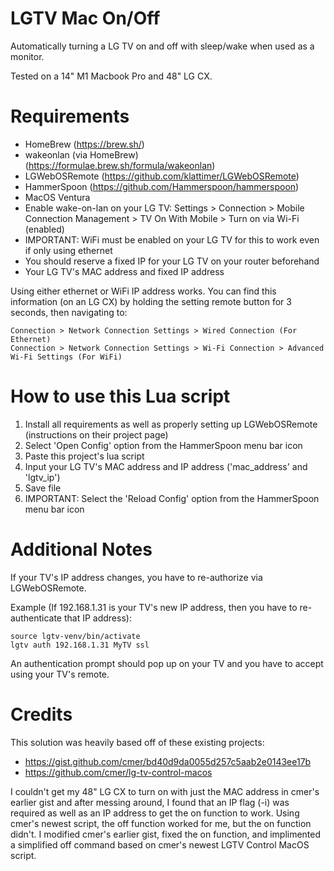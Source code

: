# LGTV Mac On/Off
Automatically turning a LG TV on and off with sleep/wake when used as a monitor. 

Tested on a 14" M1 Macbook Pro and 48" LG CX.

# Requirements
- HomeBrew (https://brew.sh/)
- wakeonlan (via HomeBrew) (https://formulae.brew.sh/formula/wakeonlan)
- LGWebOSRemote (https://github.com/klattimer/LGWebOSRemote)
- HammerSpoon (https://github.com/Hammerspoon/hammerspoon)
- MacOS Ventura
- Enable wake-on-lan on your LG TV: Settings > Connection > Mobile Connection Management > TV On With Mobile > Turn on via Wi-Fi (enabled)
- IMPORTANT: WiFi must be enabled on your LG TV for this to work even if only using ethernet
- You should reserve a fixed IP for your LG TV on your router beforehand
- Your LG TV's MAC address and fixed IP address

Using either ethernet or WiFi IP address works.
    You can find this information (on an LG CX) by holding the setting remote button for 3 seconds, then navigating to: 
    
    Connection > Network Connection Settings > Wired Connection (For Ethernet)
    Connection > Network Connection Settings > Wi-Fi Connection > Advanced Wi-Fi Settings (For WiFi)

# How to use this Lua script
1. Install all requirements as well as properly setting up LGWebOSRemote (instructions on their project page)
2. Select 'Open Config' option from the HammerSpoon menu bar icon
3. Paste this project's lua script
4. Input your LG TV's MAC address and IP address ('mac_address' and 'lgtv_ip')
5. Save file
6. IMPORTANT: Select the 'Reload Config' option from the HammerSpoon menu bar icon

# Additional Notes
If your TV's IP address changes, you have to re-authorize via LGWebOSRemote.
    
Example (If 192.168.1.31 is your TV's new IP address, then you have to re-authenticate that IP address):

    source lgtv-venv/bin/activate
    lgtv auth 192.168.1.31 MyTV ssl
An authentication prompt should pop up on your TV and you have to accept using your TV's remote.

# Credits
This solution was heavily based off of these existing projects:
- https://gist.github.com/cmer/bd40d9da0055d257c5aab2e0143ee17b
- https://github.com/cmer/lg-tv-control-macos

I couldn't get my 48" LG CX to turn on with just the MAC address in cmer's earlier gist and after messing around, I found that an IP flag (-i) was required as well as an IP address to get the on function to work. Using cmer's newest script, the off function worked for me, but the on function didn't. I modified cmer's earlier gist, fixed the on function, and implimented a simplified off command based on cmer's newest LGTV Control MacOS script.
